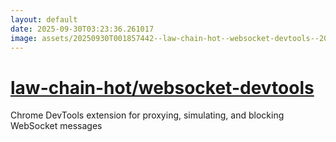 ```yaml
---
layout: default
date: 2025-09-30T03:23:36.261017
image: assets/20250930T001857442--law-chain-hot--websocket-devtools--20250930T002242009--cropped.png
---
```


# [law-chain-hot/websocket-devtools](https://github.com/law-chain-hot/websocket-devtools)

Chrome DevTools extension for proxying, simulating, and blocking WebSocket messages
